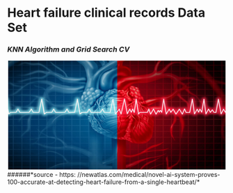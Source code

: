 # **Heart failure clinical records Data Set**
### *KNN Algorithm and Grid Search CV*

<center><img src="https://github.com/sanketpadwal/GCDAI_INSAID_JAN20/blob/main/Algorithms/KNN/Snap215.jpg?raw=true" width="500" height="250" /></center>
######*source - https: //newatlas.com/medical/novel-ai-system-proves-100-accurate-at-detecting-heart-failure-from-a-single-heartbeat/*

